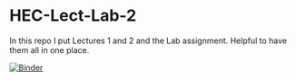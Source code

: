 # HEC-Lect-Lab-2

In this repo I put Lectures 1 and 2 and the Lab assignment. Helpful to have them all in one place.

[![Binder](https://mybinder.org/badge_logo.svg)](https://mybinder.org/v2/gh/gwagner58/HEC-Lect-Lab-2/HEAD)
